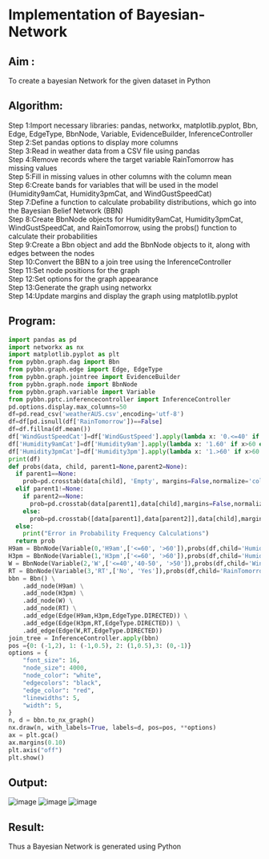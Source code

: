 # Implementation of Bayesian-Network

## Aim :
To create a bayesian Network for the given dataset in Python

## Algorithm:
Step 1:Import necessary libraries: pandas, networkx, matplotlib.pyplot, Bbn, Edge, EdgeType, BbnNode, Variable, EvidenceBuilder, InferenceController<br/>
Step 2:Set pandas options to display more columns<br/>
Step 3:Read in weather data from a CSV file using pandas<br/>
Step 4:Remove records where the target variable RainTomorrow has missing values<br/>
Step 5:Fill in missing values in other columns with the column mean<br/>
Step 6:Create bands for variables that will be used in the model (Humidity9amCat, Humidity3pmCat, and WindGustSpeedCat)<br/>
Step 7:Define a function to calculate probability distributions, which go into the Bayesian Belief Network (BBN)<br/>
Step 8:Create BbnNode objects for Humidity9amCat, Humidity3pmCat, WindGustSpeedCat, and RainTomorrow, using the probs() function to calculate their probabilities<br/>
Step 9:Create a Bbn object and add the BbnNode objects to it, along with edges between the nodes<br/>
Step 10:Convert the BBN to a join tree using the InferenceController<br/>
Step 11:Set node positions for the graph<br/>
Step 12:Set options for the graph appearance<br/>
Step 13:Generate the graph using networkx<br/>
Step 14:Update margins and display the graph using matplotlib.pyplot<br/>

## Program:
```python
import pandas as pd
import networkx as nx
import matplotlib.pyplot as plt
from pybbn.graph.dag import Bbn
from pybbn.graph.edge import Edge, EdgeType
from pybbn.graph.jointree import EvidenceBuilder
from pybbn.graph.node import BbnNode
from pybbn.graph.variable import Variable
from pybbn.pptc.inferencecontroller import InferenceController
pd.options.display.max_columns=50
df=pd.read_csv('weatherAUS.csv',encoding='utf-8')
df=df[pd.isnull(df['RainTomorrow'])==False]
df=df.fillna(df.mean())
df['WindGustSpeedCat']=df['WindGustSpeed'].apply(lambda x: '0.<=40' if x<=40 else '1.40-50' if 40<x<=50 else '2.>50')
df['Humidity9amCat']=df['Humidity9am'].apply(lambda x: '1.60' if x>60 else '0.<=60')
df['Humidity3pmCat']=df['Humidity3pm'].apply(lambda x: '1.>60' if x>60 else '0.<=60')
print(df)
def probs(data, child, parent1=None,parent2=None):
  if parent1==None:
    prob=pd.crosstab(data[child], 'Empty', margins=False,normalize='columns').sort_index().to_numpy().reshape(-1).tolist()
  elif parent1!=None:
    if parent2==None:
      prob=pd.crosstab(data[parent1],data[child],margins=False,normalize='index').sort_index().to_numpy().reshape(-1).tolist()
    else:
      prob=pd.crosstab([data[parent1],data[parent2]],data[child],margins=False,normalize='index').sort_index().to_numpy().reshape(-1).tolist()
  else: 
    print("Error in Probability Frequency Calculations")
  return prob
H9am = BbnNode(Variable(0,'H9am',['<=60', '>60']),probs(df,child='Humidity9amCat'))
H3pm = BbnNode(Variable(1,'H3pm',['<=60', '>60']),probs(df,child='Humidity3pmCat',parent1='Humidity9amCat'))
W = BbnNode(Variable(2,'W',['<=40','40-50', '>50']),probs(df,child='WindGustSpeedCat'))
RT = BbnNode(Variable(3,'RT',['No', 'Yes']),probs(df,child='RainTomorrow',parent1='Humidity3pmCat',parent2='WindGustSpeedCat'))
bbn = Bbn() \
    .add_node(H9am) \
    .add_node(H3pm) \
    .add_node(W) \
    .add_node(RT) \
    .add_edge(Edge(H9am,H3pm,EdgeType.DIRECTED)) \
    .add_edge(Edge(H3pm,RT,EdgeType.DIRECTED)) \
    .add_edge(Edge(W,RT,EdgeType.DIRECTED)) 
join_tree = InferenceController.apply(bbn)
pos ={0: (-1,2), 1: (-1,0.5), 2: (1,0.5),3: (0,-1)}
options = {
    "font_size": 16,
    "node_size": 4000,
    "node_color": "white",
    "edgecolors": "black",
    "edge_color": "red",
    "linewidths": 5,
    "width": 5,
}
n, d = bbn.to_nx_graph()
nx.draw(n, with_labels=True, labels=d, pos=pos, **options)
ax = plt.gca()
ax.margins(0.10)
plt.axis("off")
plt.show()

```
## Output:
![image](https://user-images.githubusercontent.com/75235554/229578423-96f2e55e-43cd-4a69-a974-74e7b7b4a7f1.png)
![image](https://user-images.githubusercontent.com/75235554/229578458-7e039334-07bd-4e75-a80e-88191c3ddd3c.png)
![image](https://user-images.githubusercontent.com/75235554/229578477-857e45a2-b831-468c-be84-15dfe1056199.png)

## Result:
   Thus a Bayesian Network is generated using Python
